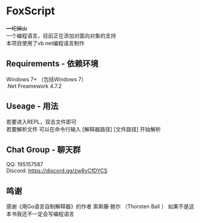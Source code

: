 # FoxScript 
~~一坨屎山~~  
一个编程语言，目前正在添加对面向对象的支持  
本项目使用了vb.net编程语言制作  
## Requirements - 依赖环境
Windows 7+ （包括Windows 7）  
.Net Freamework 4.7.2  
## Useage - 用法
若要进入REPL，双击文件即可  
若要解析文件 可以在命令行输入 [解释器路径] [文件路径] 开始解析  
## Chat Group - 聊天群
QQ: 195157587  
Discord: https://discord.gg/zw8yCfDYCS
## 鸣谢
感谢《用Go语言自制解释器》的作者 索斯藤·鲍尔 （Thorsten Ball ）
如果不是这本书我还不一定会写编程语言
